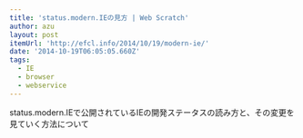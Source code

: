 ```yaml
---
title: 'status.modern.IEの見方 | Web Scratch'
author: azu
layout: post
itemUrl: 'http://efcl.info/2014/10/19/modern-ie/'
date: '2014-10-19T06:05:05.660Z'
tags:
  - IE
  - browser
  - webservice
---
```

status.modern.IEで公開されているIEの開発ステータスの読み方と、その変更を見ていく方法について

